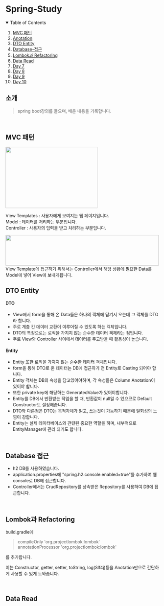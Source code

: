 # Spring-Study

<!-- TABLE OF CONTENTS -->
<details open="open">
  <summary>Table of Contents</summary>
  <ol>
    <li><a href="#MVC-패턴">MVC 패턴</a></li>
    <li><a href="#anotation">Anotation</a></li>
    <li><a href="#DTO-Entity">DTO Entity</a></li>
    <li><a href="#Database-접근">Database-접근</a></li>
    <li><a href="#Lombok과-Refactoring">Lombok과 Refactoring</a></li>
    <li><a href="#Data-Read">Data Read</a></li>
    <li><a href="#day-7">Day 7</a></li>
    <li><a href="#day-8">Day 8</a></li>
    <li><a href="#day-9">Day 9</a></li>
    <li><a href="#day-10">Day 10</a></li>
  </ol>
</details>


## 소개
> spring boot강의를 들으며, 배운 내용을 기록합니다.

<br>

## MVC 패턴

<img src="https://user-images.githubusercontent.com/29851990/175777984-eaa8a06b-6bcc-4012-9151-43237790c5f0.PNG" width="300" height="200"/>

View Templates : 사용자에게 보여지는 웹 페이지입니다. <br>
Model : 데이터를 처리하는 부분입니다. <br>
Controller : 사용자의 입력을 받고 처리하는 부분입니다. <br>


<img src="https://user-images.githubusercontent.com/29851990/175778376-0091dd10-764a-4550-b2d1-69009fe2212e.PNG" width="500" height="100"/>
View Template에 접근하기 위해서는 Controller에서 해당 상황에 필요한 Data를 Model에 넣어 View에 보내게됩니다.

<br>

## DTO Entity


#### DTO
  - View에서 form을 통해 온 Data들은 하나의 객체에 담겨서 오는데 그 객체를 DTO라 합니다.
  - 주로 계층 간 데이터 교환이 이루어질 수 있도록 하는 객체입니다.
  - DTO의 특징으로는 로직을 가지지 않는 순수한 데이터 객체라는 점입니다.
  - 주로 View와 Controller 사이에서 데이터를 주고받을 때 활용성이 높습니다.

#### Entity
  - Entity 또한 로직을 가지지 않는 순수한 데이터 객체입니다.
  - form을 통해 DTO로 온 데이터는 DB에 접근하기 전 Entity로 Casting 되어야 합니다.
  - Entity 객체는 DB의 속성을 담고있어야하며, 각 속성들은 Column Anotation이 있어야 합니다.
  - 또한 private key에 해당하는 GeneratedValue가 있어야합니다.
  - Entity를 DB에서 반환받는 작업을 할 때, 반환값이 null일 수 있으므로 Default Constructor도 설정해줍니다.
  - DTO와 다른점은 DTO는 목적자체가 읽고, 쓰는것이 가능하기 때문에 일회성의 느낌이 강합니다.
  - Entity는 실제 데이터베이스와 관련된 중요한 역할을 하며, 내부적으로 EntityManager에 관리 되기도 합니다.


<br>

## Database 접근
  - h2 DB를 사용하였습니다.
  - application.properties에 "spring.h2.console.enabled=true"를 추가하여 웹 console로 DB에 접근합니다.
  - Controller에서는 CrudRepository를 상속받은 Repository를 사용하여 DB에 접근합니다.

<br>

## Lombok과 Refactoring
build.gradle에 
  > compileOnly 'org.projectlombok:lombok' <br>
	annotationProcessor 'org.projectlombok:lombok'

를 추가합니다.

이는 Constructor, getter, setter, toString, log(Slf4j)등을 Anotation만으로 간단하게 사용할 수 있게 도와줍니다.


<br>

## Data Read
